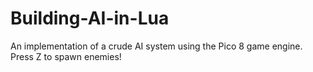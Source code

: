 # Building-AI-in-Lua
An implementation of a crude AI system using the Pico 8 game engine.
Press Z to spawn enemies!

<iframe width="560" height="315" src="https://www.lexaloffle.com/bbs/index.php?action=newt&mode=preview></iframe>

